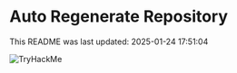 # Auto Regenerate Repository

This README was last updated: 2025-01-24 17:51:04

 ![TryHackMe](https://tryhackme.com/badge/533634)
